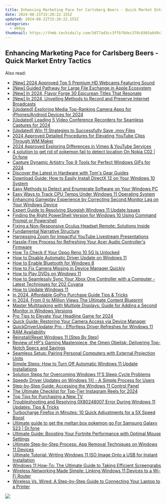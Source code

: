 ```yaml
---
title: Enhancing Marketing Pace for Carlsberg Beers - Quick Market Entry Tactics
date: 2024-08-21T15:28:22.155Z
updated: 2024-08-22T15:28:22.155Z
categories:
  - abbyy
thumbnail: https://thmb.techidaily.com/5d77ad3cc3ffb76dec378c0365a6d9c3d6e615b3b95a196e8f26206ebb83676d.jpg
---
```


## Enhancing Marketing Pace for Carlsberg Beers - Quick Market Entry Tactics



<ins class="adsbygoogle"
     style="display:block"
     data-ad-format="autorelaxed"
     data-ad-client="ca-pub-7571918770474297"
     data-ad-slot="1223367746"></ins>



<ins class="adsbygoogle"
     style="display:block"
     data-ad-client="ca-pub-7571918770474297"
     data-ad-slot="8358498916"
     data-ad-format="auto"
     data-full-width-responsive="true"></ins>

<span class="atpl-alsoreadstyle">Also read:</span>
<div><ul>
<li><a href="https://screen-activity-recording.techidaily.com/new-2024-approved-top-5-premium-hd-webcams-featuring-sound/"><u>[New] 2024 Approved  Top 5 Premium HD Webcams Featuring Sound</u></a></li>
<li><a href="https://some-techniques.techidaily.com/new-guided-pathway-for-large-file-exchange-in-apple-ecosystem/"><u>[New] Guided Pathway for Large File Exchange in Apple Ecosystem</u></a></li>
<li><a href="https://eaxpv-info.techidaily.com/new-in-2024-flavor-forge-30-epicurean-titles-that-resonate/"><u>[New] In 2024, Flavor Forge  30 Epicurean Titles That Resonate</u></a></li>
<li><a href="https://video-screen-grab.techidaily.com/new-in-2024-unveiling-methods-to-record-and-preserve-internet-broadcasts/"><u>[New] In 2024, Unveiling Methods to Record and Preserve Internet Broadcasts</u></a></li>
<li><a href="https://facebook-record-videos.techidaily.com/updated-exploring-media-top-ranking-camera-apps-for-iphonesandroid-devices-for-2024/"><u>[Updated] Exploring Media  Top-Ranking Camera Apps for iPhones/Android Devices for 2024</u></a></li>
<li><a href="https://screen-video-capture.techidaily.com/updated-leading-5-video-conference-recorders-for-seamless-captures-for-2024/"><u>[Updated] Leading 5 Video Conference Recorders for Seamless Captures for 2024</u></a></li>
<li><a href="https://on-screen-recording.techidaily.com/updated-win-11-strategies-to-successfully-save-mov-files/"><u>[Updated] Win 11 Strategies to Successfully Save .mov Files</u></a></li>
<li><a href="https://youtube-zero.techidaily.com/approved-detailed-procedures-for-elevating-youtube-clips-through-wm-maker/"><u>2024 Approved  Detailed Procedures for Elevating YouTube Clips Through WM Maker</u></a></li>
<li><a href="https://youtube-help.techidaily.com/2024-approved-exploring-differences-in-vimeo-and-youtube-services/"><u>2024 Approved  Exploring Differences in Vimeo & YouTube Services</u></a></li>
<li><a href="https://android-pokemon-go.techidaily.com/4-solution-to-get-rid-of-pokemon-fail-to-detect-location-on-nokia-c02-drfone-by-drfone-virtual-android/"><u>4 solution to get rid of pokemon fail to detect location On Nokia C02 | Dr.fone</u></a></li>
<li><a href="https://video-screen-grab.techidaily.com/capture-dynamic-artistry-top-9-tools-for-perfect-windows-gifs-for-2024/"><u>Capture Dynamic Artistry  Top 9 Tools for Perfect Windows GIFs for 2024</u></a></li>
<li><a href="https://tiktok-video-files.techidaily.com/discover-the-latest-in-hardware-with-toms-gear-guides/"><u>Discover the Latest in Hardware with Tom's Gear Guides</u></a></li>
<li><a href="https://tech-savvy.techidaily.com/download-guide-how-to-easily-install-directx-12-on-your-windows-10-system/"><u>Download Guide: How to Easily Install DirectX 12 on Your Windows 10 System</u></a></li>
<li><a href="https://tech-savvy.techidaily.com/easy-methods-to-detect-and-enumerate-software-on-your-windows-pc/"><u>Easy Methods to Detect and Enumerate Software on Your Windows PC</u></a></li>
<li><a href="https://tech-savvy.techidaily.com/easy-ways-to-track-cpu-temps-under-windows-11-operating-system/"><u>Easy Ways to Track CPU Temps Under Windows 11 Operating System</u></a></li>
<li><a href="https://tech-savvy.techidaily.com/enhancing-gameplay-experience-by-correcting-second-monitor-lag-on-your-windows-device/"><u>Enhancing Gameplay Experience by Correcting Second Monitor Lag on Your Windows Device</u></a></li>
<li><a href="https://tech-savvy.techidaily.com/expert-guide-to-resolving-sluggish-windows-11-update-issues/"><u>Expert Guide to Resolving Sluggish Windows 11 Update Issues</u></a></li>
<li><a href="https://win-forum.techidaily.com/finding-the-right-powershell-version-for-windows-10-using-command-prompt-or-powershell/"><u>Finding the Right PowerShell Version for Windows 10 Using Command Prompt or Powershell</u></a></li>
<li><a href="https://tech-savvy.techidaily.com/fixing-a-non-responsive-oculus-headset-remote-solutions-inside/"><u>Fixing a Non-Responsive Oculus Headset Remote: Solutions Inside</u></a></li>
<li><a href="https://extra-hints.techidaily.com/fundamental-narrative-structure/"><u>Fundamental Narrative Structure</u></a></li>
<li><a href="https://fox-info.techidaily.com/harnessing-zoom-for-impactful-youtube-livestream-presentations/"><u>Harnessing Zoom for Impactful YouTube Livestream Presentations</u></a></li>
<li><a href="https://win-dash.techidaily.com/hassle-free-process-for-refreshing-your-acer-audio-controllers-firmware/"><u>Hassle-Free Process for Refreshing Your Acer Audio Controller's Firmware</u></a></li>
<li><a href="https://sim-unlock.techidaily.com/how-to-check-if-your-oppo-reno-10-5g-is-unlocked-by-drfone-android/"><u>How To Check if Your Oppo Reno 10 5G Is Unlocked</u></a></li>
<li><a href="https://tech-savvy.techidaily.com/how-to-disable-automatic-driver-update-on-windows-11/"><u>How to Disable Automatic Driver Update on Windows 11</u></a></li>
<li><a href="https://tech-savvy.techidaily.com/how-to-enable-bluetooth-for-windows-8/"><u>How to Enable Bluetooth for Windows 8</u></a></li>
<li><a href="https://tech-savvy.techidaily.com/how-to-fix-camera-missing-in-device-manager-quickly/"><u>How to Fix Camera Missing in Device Manager Quickly</u></a></li>
<li><a href="https://tech-savvy.techidaily.com/how-to-play-dvds-on-windows-11/"><u>How to Play DVDs on Windows 11</u></a></li>
<li><a href="https://tech-savvy.techidaily.com/how-to-seamlessly-sync-your-xbox-one-controller-with-a-computer-latest-techniques-for-202-cuyana/"><u>How to Seamlessly Sync Your Xbox One Controller with a Computer - Latest Techniques for 202 Cuyana</u></a></li>
<li><a href="https://tech-savvy.techidaily.com/how-to-update-windows-11/"><u>How to Update Windows 11</u></a></li>
<li><a href="https://extra-tips.techidaily.com/in-2024-affordable-gopro-purchase-guide-tips-and-tricks/"><u>In 2024, Affordable GoPro Purchase Guide  Tips & Tricks</u></a></li>
<li><a href="https://some-knowledge.techidaily.com/in-2024-from-0-to-million-views-the-ultimate-content-blueprint/"><u>In 2024, From 0 to Million Views  The Ultimate Content Blueprint</u></a></li>
<li><a href="https://tech-savvy.techidaily.com/master-multitasking-with-multiple-displays-guide-for-adding-a-second-monitor-in-windows-versions/"><u>Master Multitasking with Multiple Displays: Guide for Adding a Second Monitor in Windows Versions</u></a></li>
<li><a href="https://fox-boxes.techidaily.com/pro-tips-to-elevate-your-headline-game-for-2024/"><u>Pro Tips to Elevate Your Headline Game for 2024</u></a></li>
<li><a href="https://tech-savvy.techidaily.com/quick-guide-restoring-your-camera-access-via-device-manager/"><u>Quick Guide: Restoring Your Camera Access via Device Manager</u></a></li>
<li><a href="https://tech-savvy.techidaily.com/quickdriverupdater-pro-effortless-driver-refreshes-for-windows-11/"><u>QuickDriverUpdater Pro - Effortless Driver Refreshes for Windows 11</u></a></li>
<li><a href="https://tech-savvy.techidaily.com/ram-availability/"><u>RAM Availability</u></a></li>
<li><a href="https://tech-savvy.techidaily.com/reinstallreset-windows-11-step-by-step/"><u>Reinstall/Reset Windows 11 [Step By Step]</u></a></li>
<li><a href="https://buynow-help.techidaily.com/review-of-hps-gaming-masterpiece-the-omen-obelisk-delivering-top-notch-specs-and-savings/"><u>Review of HP's Gaming Masterpiece, the Omen Obelisk: Delivering Top-Notch Specs and Savings</u></a></li>
<li><a href="https://tech-savvy.techidaily.com/seamless-setup-pairing-personal-computers-with-external-projection-units/"><u>Seamless Setup: Pairing Personal Computers with External Projection Units</u></a></li>
<li><a href="https://tech-savvy.techidaily.com/simple-steps-how-to-turn-off-automatic-windows-11-update-installations/"><u>Simple Steps: How to Turn Off Automatic Windows 11 Update Installations</u></a></li>
<li><a href="https://tech-savvy.techidaily.com/solution-steps-for-overcoming-windows-11s-sleep-cycle-problems/"><u>Solution Steps for Overcoming Windows 11'S Sleep Cycle Problems</u></a></li>
<li><a href="https://tech-savvy.techidaily.com/speedy-driver-updates-on-windows-1-a-simple-process-for-users/"><u>Speedy Driver Updates on Windows 1지 - A Simple Process for Users</u></a></li>
<li><a href="https://tech-savvy.techidaily.com/step-by-step-guide-accessing-the-windows-11-control-panel/"><u>Step-by-Step Guide: Accessing the Windows 11 Control Panel</u></a></li>
<li><a href="https://instagram-videos.techidaily.com/the-ultimate-checklist-for-top-tier-instagram-reels-for-2024/"><u>The Ultimate Checklist for Top-Tier Instagram Reels for 2024</u></a></li>
<li><a href="https://buynow-reviews.techidaily.com/top-tips-for-purchasing-a-new-tv/"><u>Top Tips for Purchasing a New TV</u></a></li>
<li><a href="https://tech-savvy.techidaily.com/troubleshooting-and-resolving-0x80248007-error-during-windows-11-updates-tips-and-tricks/"><u>Troubleshooting and Resolving 0X80248007 Error During Windows 11 Updates: Tips & Tricks</u></a></li>
<li><a href="https://tech-savvy.techidaily.com/turbocharge-firefox-in-minutes-10-quick-adjustments-for-a-5x-speed-boost/"><u>Turbocharge Firefox in Minutes: 10 Quick Adjustments for a 5X Speed Boost</u></a></li>
<li><a href="https://change-location.techidaily.com/ultimate-guide-to-get-the-meltan-box-pokemon-go-for-samsung-galaxy-s23-drfone-by-drfone-virtual-android/"><u>Ultimate guide to get the meltan box pokemon go For Samsung Galaxy S23 | Dr.fone</u></a></li>
<li><a href="https://tech-savvy.techidaily.com/ultimate-guide-boosting-your-fortnite-performance-with-optimal-mouse-settings/"><u>Ultimate Guide: Boosting Your Fortnite Performance with Optimal Mouse Settings</u></a></li>
<li><a href="https://tech-savvy.techidaily.com/ultimate-step-by-step-process-app-removal-techniques-on-windows-11-devices/"><u>Ultimate Step-by-Step Process: App Removal Techniques on Windows 11 Devices</u></a></li>
<li><a href="https://tech-savvy.techidaily.com/ultimate-tutorial-writing-windows-11-iso-image-onto-a-usb-for-instant-installation/"><u>Ultimate Tutorial: Writing Windows 11 ISO Image Onto a USB for Instant Installation</u></a></li>
<li><a href="https://tech-savvy.techidaily.com/windows-11-how-to-the-ultimate-guide-to-taking-efficient-screengrabs/"><u>Windows 11 How-To: The Ultimate Guide to Taking Efficient Screengrabs</u></a></li>
<li><a href="https://tech-savvy.techidaily.com/wireless-networking-made-simple-linking-windows-11-devices-to-a-wi-fi-router/"><u>Wireless Networking Made Simple: Linking Windows 11 Devices to a Wi-Fi Router</u></a></li>
<li><a href="https://tech-savvy.techidaily.com/wireless-vs-wired-a-step-by-step-guide-to-connecting-your-laptop-to-a-printer/"><u>Wireless Vs. Wired: A Step-by-Step Guide to Connecting Your Laptop to a Printer</u></a></li>
</ul></div>

<!-- affiliate ads begin -->
<a href="https://secure.2checkout.com/order/checkout.php?PRODS=4728277&QTY=1&AFFILIATE=108875&CART=1"><img src="https://secure.avangate.com/images/merchant/f7f07e7dab09533bc71247a5b29a7373/products/1_iDeviceMessageBox.png" border="0"></a>
<!-- affiliate ads end -->